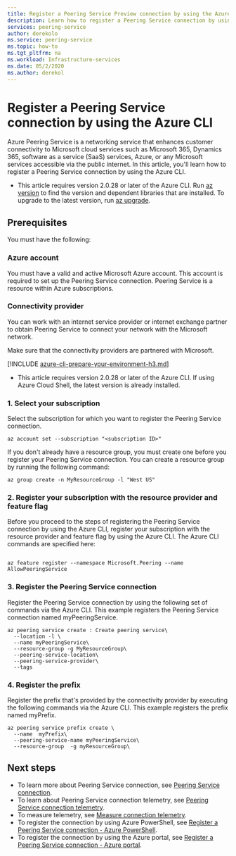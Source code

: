 ```yaml
---
title: Register a Peering Service Preview connection by using the Azure CLI 
description: Learn how to register a Peering Service connection by using the Azure CLI
services: peering-service
author: derekolo
ms.service: peering-service
ms.topic: how-to
ms.tgt_pltfrm: na
ms.workload: Infrastructure-services
ms.date: 05/2/2020
ms.author: derekol
---
```


# Register a Peering Service connection by using the Azure CLI

Azure Peering Service is a networking service that enhances customer connectivity to Microsoft cloud services such as Microsoft 365, Dynamics 365, software as a service (SaaS) services, Azure, or any Microsoft services accessible via the public internet. In this article, you'll learn how to register a Peering Service connection by using the Azure CLI.

- This article requires version 2.0.28 or later of the Azure CLI. Run [az version](/cli/azure/reference-index#az_version) to find the version and dependent libraries that are installed. To upgrade to the latest version, run [az upgrade](/cli/azure/reference-index#az_upgrade).

## Prerequisites 

You must have the following:

### Azure account

You must have a valid and active Microsoft Azure account. This account is required to set up the Peering Service connection. Peering Service is a resource within Azure subscriptions.

### Connectivity provider

You can work with an internet service provider or internet exchange partner to obtain Peering Service to connect your network with the Microsoft network.

Make sure that the connectivity providers are partnered with Microsoft.

[!INCLUDE [azure-cli-prepare-your-environment-h3.md](../../includes/azure-cli-prepare-your-environment-h3.md)]

- This article requires version 2.0.28 or later of the Azure CLI. If using Azure Cloud Shell, the latest version is already installed.

### 1. Select your subscription

Select the subscription for which you want to register the Peering Service connection.

```azurecli-interactive
az account set --subscription "<subscription ID>"
```

If you don't already have a resource group, you must create one before you register your Peering Service connection. You can create a resource group by running the following command:

```azurecli-interactive
az group create -n MyResourceGroup -l "West US"
```

### 2. Register your subscription with the resource provider and feature flag

Before you proceed to the steps of registering the Peering Service connection by using the Azure CLI, register your subscription with the resource provider and feature flag by using the Azure CLI. The Azure CLI commands are specified here:

```azurecli-interactive

az feature register --namespace Microsoft.Peering --name AllowPeeringService

```

### 3. Register the Peering Service connection

Register the Peering Service connection by using the following set of commands via the Azure CLI. This example registers the Peering Service connection named myPeeringService.

```azurecli-interactive
az peering service create : Create peering service\
  --location -l \
  --name myPeeringService\
  --resource-group -g MyResourceGroup\
  --peering-service-location\
  --peering-service-provider\
  --tags
```

### 4. Register the prefix

Register the prefix that's provided by the connectivity provider by executing the following commands via the Azure CLI. This example registers the prefix named myPrefix.

```azurecli-interactive
az peering service prefix create \
  --name  myPrefix\
  --peering-service-name myPeeringService\
  --resource-group  -g myResourceGroup\
```

## Next steps

- To learn more about Peering Service connection, see [Peering Service connection](connection.md).
- To learn about Peering Service connection telemetry, see [Peering Service connection telemetry](connection-telemetry.md).
- To measure telemetry, see [Measure connection telemetry](measure-connection-telemetry.md).
- To register the connection by using Azure PowerShell, see [Register a Peering Service connection - Azure PowerShell](powershell.md).
- To register the connection by using the Azure portal, see [Register a Peering Service connection - Azure portal](azure-portal.md).
